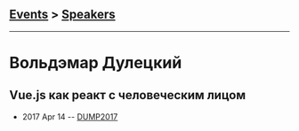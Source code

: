 ## [Events](../README.md) > [Speakers](../speakers.md)
---

# Вольдэмар Дулецкий

## Vue.js как реакт с человеческим лицом
- 2017 Apr 14 -- [DUMP2017](https://www.youtube.com/watch?v=tH9RiU01Jso)    
